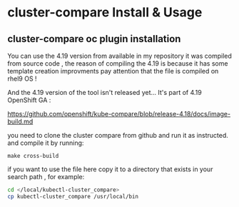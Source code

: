 # cluster-compare Install & Usage
## cluster-compare oc plugin installation
You can use the 4.19 version from available in my repository it was compiled from source code , the reason of compiling the 4.19 is because it has some template creation improvments
pay attention that the file is compiled on rhel9 OS !

And the 4.19 version of the tool isn't released yet...  It's part of 4.19 OpenShift GA :

https://github.com/openshift/kube-compare/blob/release-4.18/docs/image-build.md

you need to clone the cluster compare from github and run it as instructed. and compile it by running:

```
make cross-build
```

if you want to use the file here copy it to a directory that exists in your search path , for example:

```bash
cd </local/kubectl-cluster_compare>
cp kubectl-cluster_compare /usr/local/bin
```
